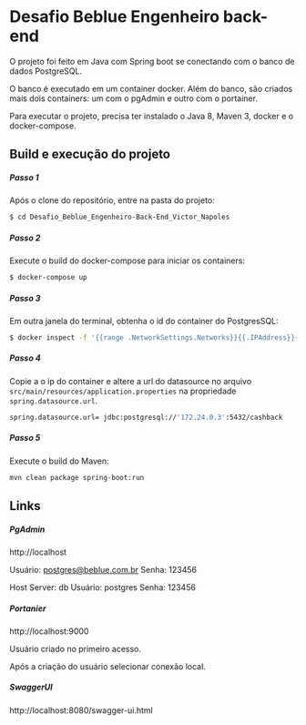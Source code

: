 # Desafio Beblue Engenheiro back-end


O  projeto foi feito em Java com Spring boot se conectando com o banco de dados PostgreSQL.

O banco é executado em um container docker. Além do banco, são criados mais dois containers: um com o pgAdmin e outro com o portainer.

Para executar o projeto, precisa ter instalado o Java 8, Maven 3, docker e o docker-compose.


## Build e execução do projeto

##### Passo 1

Após o clone do repositório, entre na pasta do projeto:

```bash
$ cd Desafio_Beblue_Engenheiro-Back-End_Victor_Napoles
```

##### Passo 2

Execute o build do docker-compose para iniciar os containers:

```bash
$ docker-compose up
```
##### Passo 3

Em outra janela do terminal, obtenha o id do container do PostgresSQL:

```bash
$ docker inspect -f '{{range .NetworkSettings.Networks}}{{.IPAddress}}{{end}}' desafio_beblue_engenheiro-back-end_victor_napoles_db_1
```

##### Passo 4

Copie a o ip do container e altere a url do datasource no arquivo `src/main/resources/application.properties` na propriedade `spring.datasource.url`.

```bash
spring.datasource.url= jdbc:postgresql://'172.24.0.3':5432/cashback
```

##### Passo 5

Execute o build do Maven:

```bash
mvn clean package spring-boot:run
```

## Links

##### PgAdmin
http://localhost

Usuário: postgres@beblue.com.br
Senha: 123456

Host Server: db
Usuário: postgres
Senha: 123456

##### Portanier
http://localhost:9000

Usuário criado no primeiro acesso.

Após a criação do usuário selecionar conexão local.


##### SwaggerUI
http://localhost:8080/swagger-ui.html
